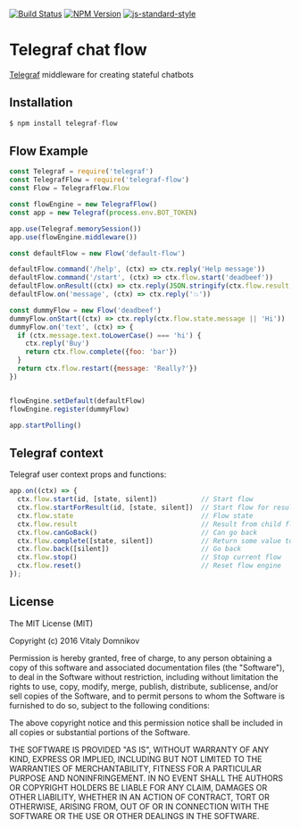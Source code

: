 [![Build Status](https://img.shields.io/travis/telegraf/telegraf-flow.svg?branch=master&style=flat-square)](https://travis-ci.org/telegraf/telegraf-flow)
[![NPM Version](https://img.shields.io/npm/v/telegraf-flow.svg?style=flat-square)](https://www.npmjs.com/package/telegraf-flow)
[![js-standard-style](https://img.shields.io/badge/code%20style-standard-brightgreen.svg?style=flat-square)](http://standardjs.com/)

# Telegraf chat flow

[Telegraf](https://github.com/telegraf/telegraf) middleware for creating stateful chatbots  

## Installation

```js
$ npm install telegraf-flow
```

## Flow Example
  
```js
const Telegraf = require('telegraf')
const TelegrafFlow = require('telegraf-flow')
const Flow = TelegrafFlow.Flow

const flowEngine = new TelegrafFlow()
const app = new Telegraf(process.env.BOT_TOKEN)

app.use(Telegraf.memorySession())
app.use(flowEngine.middleware())

const defaultFlow = new Flow('default-flow')

defaultFlow.command('/help', (ctx) => ctx.reply('Help message'))
defaultFlow.command('/start', (ctx) => ctx.flow.start('deadbeef'))
defaultFlow.onResult((ctx) => ctx.reply(JSON.stringify(ctx.flow.result, null, 2)))
defaultFlow.on('message', (ctx) => ctx.reply('💥'))

const dummyFlow = new Flow('deadbeef')
dummyFlow.onStart((ctx) => ctx.reply(ctx.flow.state.message || 'Hi'))
dummyFlow.on('text', (ctx) => {
  if (ctx.message.text.toLowerCase() === 'hi') {
    ctx.reply('Buy')
    return ctx.flow.complete({foo: 'bar'})
  }
  return ctx.flow.restart({message: 'Really?'})
})


flowEngine.setDefault(defaultFlow)
flowEngine.register(dummyFlow)

app.startPolling()
```

## Telegraf context

Telegraf user context props and functions:

```js
app.on((ctx) => {
  ctx.flow.start(id, [state, silent])           // Start flow
  ctx.flow.startForResult(id, [state, silent])  // Start flow for result
  ctx.flow.state                                // Flow state
  ctx.flow.result                               // Result from child flow(see flow.onResult)
  ctx.flow.canGoBack()                          // Can go back
  ctx.flow.complete([state, silent])            // Return some value to parent flow(see flow.startForResult)
  ctx.flow.back([silent])                       // Go back
  ctx.flow.stop()                               // Stop current flow 
  ctx.flow.reset()                              // Reset flow engine
});
```

## License

The MIT License (MIT)

Copyright (c) 2016 Vitaly Domnikov

Permission is hereby granted, free of charge, to any person obtaining a copy
of this software and associated documentation files (the "Software"), to deal
in the Software without restriction, including without limitation the rights
to use, copy, modify, merge, publish, distribute, sublicense, and/or sell
copies of the Software, and to permit persons to whom the Software is
furnished to do so, subject to the following conditions:

The above copyright notice and this permission notice shall be included in all
copies or substantial portions of the Software.

THE SOFTWARE IS PROVIDED "AS IS", WITHOUT WARRANTY OF ANY KIND, EXPRESS OR
IMPLIED, INCLUDING BUT NOT LIMITED TO THE WARRANTIES OF MERCHANTABILITY,
FITNESS FOR A PARTICULAR PURPOSE AND NONINFRINGEMENT. IN NO EVENT SHALL THE
AUTHORS OR COPYRIGHT HOLDERS BE LIABLE FOR ANY CLAIM, DAMAGES OR OTHER
LIABILITY, WHETHER IN AN ACTION OF CONTRACT, TORT OR OTHERWISE, ARISING FROM,
OUT OF OR IN CONNECTION WITH THE SOFTWARE OR THE USE OR OTHER DEALINGS IN THE
SOFTWARE.

